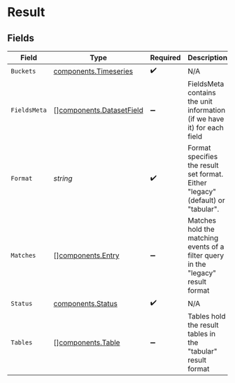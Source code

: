 # Result


## Fields

| Field                                                                            | Type                                                                             | Required                                                                         | Description                                                                      |
| -------------------------------------------------------------------------------- | -------------------------------------------------------------------------------- | -------------------------------------------------------------------------------- | -------------------------------------------------------------------------------- |
| `Buckets`                                                                        | [components.Timeseries](../../models/components/timeseries.md)                   | :heavy_check_mark:                                                               | N/A                                                                              |
| `FieldsMeta`                                                                     | [][components.DatasetField](../../models/components/datasetfield.md)             | :heavy_minus_sign:                                                               | FieldsMeta contains the unit information (if we have it) for each field          |
| `Format`                                                                         | *string*                                                                         | :heavy_check_mark:                                                               | Format specifies the result set format. Either "legacy" (default) or "tabular".  |
| `Matches`                                                                        | [][components.Entry](../../models/components/entry.md)                           | :heavy_minus_sign:                                                               | Matches hold the matching events of a filter query in the "legacy" result format |
| `Status`                                                                         | [components.Status](../../models/components/status.md)                           | :heavy_check_mark:                                                               | N/A                                                                              |
| `Tables`                                                                         | [][components.Table](../../models/components/table.md)                           | :heavy_minus_sign:                                                               | Tables hold the result tables in the "tabular" result format                     |